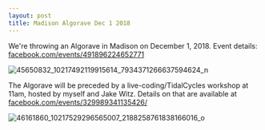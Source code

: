 ```yaml
---
layout: post
title: Madison Algorave Dec 1 2018
---
```


We're throwing an Algorave in Madison on December 1, 2018.
Event details: [facebook.com/events/491896224652771](https://www.facebook.com/events/491896224652771/)

![45650832_10217492119915614_7934371266637594624_n](https://user-images.githubusercontent.com/9797/49089734-cc495280-f221-11e8-9f09-dd065154f510.jpg)

The Algorave will be preceded by a live-coding/TidalCycles workshop at 11am, hosted by myself and
Jake Witz. Details on that are available at [facebook.com/events/329989341135426/](https://www.facebook.com/events/329989341135426/)

![46161860_10217529296565007_2188258761838166016_o](https://user-images.githubusercontent.com/9797/49089883-2e09bc80-f222-11e8-8952-8387e069b1bf.jpg)
